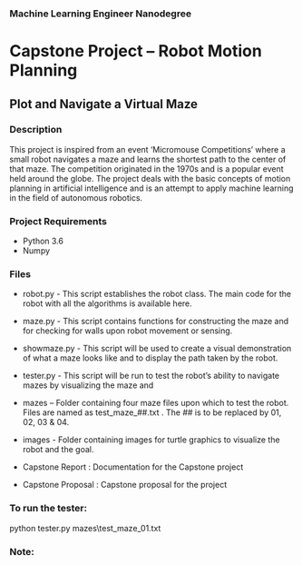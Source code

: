 ### Machine Learning Engineer Nanodegree
# Capstone Project – Robot Motion Planning
## Plot and Navigate a Virtual Maze

### Description
This project is inspired from an event ‘Micromouse Competitions’ where a small robot navigates a maze and learns the shortest path to the center of that maze. The competition originated in the 1970s and is a popular event held around the globe. The project deals with the basic concepts of motion planning in artificial intelligence and is an attempt to apply machine learning in the field of autonomous robotics.

### Project Requirements
* Python 3.6
* Numpy

### Files
* robot.py - This script establishes the robot class. The main code for the robot with all the algorithms is available here.
* maze.py - This script contains functions for constructing the maze and for checking for walls upon robot movement or sensing.
* showmaze.py - This script will be used to create a visual demonstration of what a maze looks like and to display the path taken by the robot.
* tester.py - This script will be run to test the robot’s ability to navigate mazes by visualizing the maze and 

* mazes – Folder containing four maze files upon which to test the robot. Files are named  as test_maze_##.txt . The ## is to be replaced by 01, 02, 03 & 04.
* images - Folder containing images for turtle graphics to visualize the robot and the goal.

* Capstone Report : Documentation for the Capstone project
* Capstone Proposal : Capstone proposal for the project

### To run the tester:
python tester.py mazes\test_maze_01.txt

### Note:
